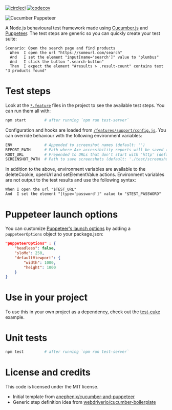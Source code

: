 [![circleci](https://img.shields.io/circleci/project/github/patheard/cucumber-puppeteer.svg)](https://circleci.com/gh/patheard/cucumber-puppeteer)
[![codecov](https://codecov.io/gh/patheard/cucumber-puppeteer/branch/master/graph/badge.svg)](https://codecov.io/gh/patheard/cucumber-puppeteer)

![Cucumber Puppeteer](https://raw.githubusercontent.com/patheard/cucumber-puppeteer/master/test/screenshots/ref/cucumber-puppeteer-full.png)

A Node.js behavioural test framework made using [Cucumber.js](https://github.com/cucumber/cucumber-js) and [Puppeteer](https://github.com/GoogleChrome/puppeteer).  The test steps are generic so you can quickly create your test suite:

```gherkin
Scenario: Open the search page and find products
  When  I open the url "https://someurl.com/search"
  And   I set the element "input[name='search']" value to "plumbus"
  And   I click the button ".search-button"
  Then  I expect the element "#results > .result-count" contains text "3 products found"
```

# Test steps
Look at the [`*.feature`](https://github.com/patheard/cucumber-puppeteer/tree/master/features) files in the project to see the available test steps.  You can run them all with: 

```bash
npm start        # after running `npm run test-server`
```

Configuration and hooks are loaded from [`/features/support/config.js`](https://github.com/patheard/cucumber-puppeteer/blob/master/features/support/config.js).  You can override behaviour with the following environment variables:

```bash
ENV              # Appended to screenshot names (default: '')
REPORT_PATH      # Path where Axe accessibility reports will be saved (default: './test/reports')
ROOT_URL         # Prepended to URLs that don't start with 'http' (default: '')
SCREENSHOT_PATH  # Path to save screenshots (default: './test/screenshots'
```

In addition to the above, environment variables are available to the deleteCookie, openUrl and setElementValue actions.  Environment variables are not output to the test results and use the following syntax:

```gherkin
When I open the url "$TEST_URL"
And  I set the element "[type='password']" value to "$TEST_PASSWORD"
```

# Puppeteer launch options
You can customize [Puppeteer's launch options](https://github.com/GoogleChrome/puppeteer/blob/master/docs/api.md#puppeteerlaunchoptions) by adding a `puppeteerOptions` object to your package.json:
```json
"puppeteerOptions" : {
    "headless": false,
    "sloMo": 250,
    "defaultViewport": {
        "width": 1000,
        "height": 1000
    }
}

```

# Use in your project
To use this in your own project as a dependency, check out the [test-cuke](https://github.com/patheard/test-cuke) example.

# Unit tests

```bash
npm test         # after running `npm run test-server`
```

# License and credits

This code is licensed under the MIT license.
* Initial template from [anephenix/cucumber-and-puppeteer](https://github.com/anephenix/cucumber-and-puppeteer) 
* Generic step definition idea from [webdriverio/cucumber-boilerplate](https://github.com/webdriverio/cucumber-boilerplate)
